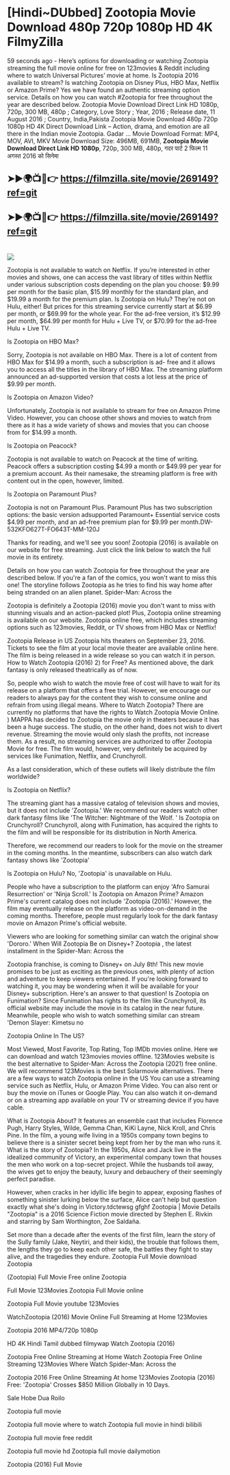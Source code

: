 # [Hindi~DUbbed] Zootopia Movie Download 480p 720p 1080p HD 4K FilmyZilla


59 seconds ago - Here’s options for downloading or watching Zootopia streaming the full movie online for free on 123movies & Reddit including where to watch Universal Pictures’ movie at home. Is Zootopia 2016 available to stream? Is watching Zootopia on Disney Plus, HBO Max, Netflix or Amazon Prime? Yes we have found an authentic streaming option service. Details on how you can watch #Zootopia for free throughout the year are described below. Zootopia Movie Download Direct Link HD 1080p, 720p, 300 MB, 480p ; Category, Love Story ; Year, 2016 ; Release date, 11 August 2016 ; Country, India,Pakista Zootopia Movie Download 480p 720p 1080p HD 4K Direct Download Link – Action, drama, and emotion are all there in the Indian movie Zootopia. Gadar ...
Movie Download Format: MP4, MOV, AVI, MKV
Movie Download Size: 496MB, 691MB, **Zootopia Movie Download Direct Link HD 1080p**, 720p, 300 MB, 480p, गदर पार्ट 2 फिल्म 11 अगस्त 2016 को सिनेमा

## ➤►🌍📺📱👉   https://filmzilla.site/movie/269149?ref=git

## ➤►🌍📺📱👉   https://filmzilla.site/movie/269149?ref=git

#

<img src="https://image.tmdb.org/t/p/w780//p2fRZzxla6NoRbIH2KOZq0gHb5S.jpg" />

Zootopia is not available to watch on Netflix. If you’re interested in other movies and shows, one can access the vast library of titles within Netflix under various subscription costs depending on the plan you choose: $9.99 per month for the basic plan, $15.99 monthly for the standard plan, and $19.99 a month for the premium plan. Is Zootopia on Hulu? They’re not on Hulu, either! But prices for this streaming service currently start at $6.99 per month, or $69.99 for the whole year. For the ad-free version, it’s $12.99 per month, $64.99 per month for Hulu + Live TV, or $70.99 for the ad-free Hulu + Live TV.

Is Zootopia on HBO Max?

Sorry, Zootopia is not available on HBO Max. There is a lot of content from HBO Max for $14.99 a month, such a subscription is ad- free and it allows you to access all the titles in the library of HBO Max. The streaming platform announced an ad-supported version that costs a lot less at the price of $9.99 per month.

Is Zootopia on Amazon Video?

Unfortunately, Zootopia is not available to stream for free on Amazon Prime Video. However, you can choose other shows and movies to watch from there as it has a wide variety of shows and movies that you can choose from for $14.99 a month.

Is Zootopia on Peacock?

Zootopia is not available to watch on Peacock at the time of writing. Peacock offers a subscription costing $4.99 a month or $49.99 per year for a premium account. As their namesake, the streaming platform is free with content out in the open, however, limited.

Is Zootopia on Paramount Plus?

Zootopia is not on Paramount Plus. Paramount Plus has two subscription options: the basic version adsupported Paramount+ Essential service costs $4.99 per month, and an ad-free premium plan for $9.99 per month.DW-532KFO627T-FO643T-MM-120J

Thanks for reading, and we'll see you soon! Zootopia (2016) is available on our website for free streaming. Just click the link below to watch the full movie in its entirety.

Details on how you can watch Zootopia for free throughout the year are described below. If you're a fan of the comics, you won't want to miss this one! The storyline follows Zootopia as he tries to find his way home after being stranded on an alien planet. Spider-Man: Across the

Zootopia is definitely a Zootopia (2016) movie you don't want to miss with stunning visuals and an action-packed plot! Plus, Zootopia online streaming is available on our website. Zootopia online free, which includes streaming options such as 123movies, Reddit, or TV shows from HBO Max or Netflix!

Zootopia Release in US Zootopia hits theaters on September 23, 2016. Tickets to see the film at your local movie theater are available online here. The film is being released in a wide release so you can watch it in person. How to Watch Zootopia (2016) 2) for Free? As mentioned above, the dark fantasy is only released theatrically as of now.

So, people who wish to watch the movie free of cost will have to wait for its release on a platform that offers a free trial. However, we encourage our readers to always pay for the content they wish to consume online and refrain from using illegal means. Where to Watch Zootopia? There are currently no platforms that have the rights to Watch Zootopia Movie Online. ) MAPPA has decided to Zootopia the movie only in theaters because it has been a huge success. The studio, on the other hand, does not wish to divert revenue. Streaming the movie would only slash the profits, not increase them. As a result, no streaming services are authorized to offer Zootopia Movie for free. The film would, however, very definitely be acquired by services like Funimation, Netflix, and Crunchyroll.

As a last consideration, which of these outlets will likely distribute the film worldwide?

Is Zootopia on Netflix?

The streaming giant has a massive catalog of television shows and movies, but it does not include 'Zootopia.' We recommend our readers watch other dark fantasy films like 'The Witcher: Nightmare of the Wolf. ' Is Zootopia on Crunchyroll? Crunchyroll, along with Funimation, has acquired the rights to the film and will be responsible for its distribution in North America.

Therefore, we recommend our readers to look for the movie on the streamer in the coming months. In the meantime, subscribers can also watch dark fantasy shows like 'Zootopia'

Is Zootopia on Hulu? No, 'Zootopia' is unavailable on Hulu.

People who have a subscription to the platform can enjoy 'Afro Samurai Resurrection' or 'Ninja Scroll.' Is Zootopia on Amazon Prime? Amazon Prime's current catalog does not include 'Zootopia (2016).' However, the film may eventually release on the platform as video-on-demand in the coming months. Therefore, people must regularly look for the dark fantasy movie on Amazon Prime's official website.

Viewers who are looking for something similar can watch the original show 'Dororo.' When Will Zootopia Be on Disney+? Zootopia , the latest installment in the Spider-Man: Across the

Zootopia franchise, is coming to Disney+ on July 8th! This new movie promises to be just as exciting as the previous ones, with plenty of action and adventure to keep viewers entertained. If you're looking forward to watching it, you may be wondering when it will be available for your Disney+ subscription. Here's an answer to that question! Is Zootopia on Funimation? Since Funimation has rights to the film like Crunchyroll, its official website may include the movie in its catalog in the near future. Meanwhile, people who wish to watch something similar can stream 'Demon Slayer: Kimetsu no

Zootopia Online In The US?

Most Viewed, Most Favorite, Top Rating, Top IMDb movies online. Here we can download and watch 123movies movies offline. 123Movies website is the best alternative to Spider-Man: Across the Zootopia (2021) free online. We will recommend 123Movies is the best Solarmovie alternatives. There are a few ways to watch Zootopia online in the US You can use a streaming service such as Netflix, Hulu, or Amazon Prime Video. You can also rent or buy the movie on iTunes or Google Play. You can also watch it on-demand or on a streaming app available on your TV or streaming device if you have cable.

What is Zootopia About? It features an ensemble cast that includes Florence Pugh, Harry Styles, Wilde, Gemma Chan, KiKi Layne, Nick Kroll, and Chris Pine. In the film, a young wife living in a 1950s company town begins to believe there is a sinister secret being kept from her by the man who runs it. What is the story of Zootopia? In the 1950s, Alice and Jack live in the idealized community of Victory, an experimental company town that houses the men who work on a top-secret project. While the husbands toil away, the wives get to enjoy the beauty, luxury and debauchery of their seemingly perfect paradise.

However, when cracks in her idyllic life begin to appear, exposing flashes of something sinister lurking below the surface, Alice can't help but question exactly what she's doing in Victory.tdctewsg gfghf Zootopia | Movie Details "Zootopia" is a 2016 Science Fiction movie directed by Stephen E. Rivkin and starring by Sam Worthington, Zoe Saldaña.

Set more than a decade after the events of the first film, learn the story of the Sully family (Jake, Neytiri, and their kids), the trouble that follows them, the lengths they go to keep each other safe, the battles they fight to stay alive, and the tragedies they endure. Zootopia Full Movie download Zootopia

(Zootopia) Full Movie Free online Zootopia

Full Movie 123Movies Zootopia Full Movie online

Zootopia Full Movie youtube 123Movies

WatchZootopia (2016) Movie Online Full Streaming at Home 123Movies

Zootopia 2016 MP4/720p 1080p

HD 4K Hindi Tamil dubbed filmywap Watch Zootopia (2016)

Zootopia Free Online Streaming at Home Watch Zootopia Free Online Streaming 123Movies Where Watch Spider-Man: Across the

Zootopia 2016 Free Online Streaming At home 123Movies Zootopia (2016) Free: 'Zootopia' Crosses $850 Million Globally in 10 Days.

Sale Hobe Dua Roilo

Zootopia full movie

Zootopia full movie where to watch Zootopia full movie in hindi bilibili

Zootopia full movie free reddit

Zootopia full movie hd Zootopia full movie dailymotion

Zootopia (2016) Full Movie